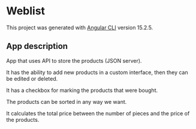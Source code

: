 # Weblist

This project was generated with [Angular CLI](https://github.com/angular/angular-cli) version 15.2.5.

## App description
App that uses API to store the products (JSON server).

It has the ability to add new products in a custom interface, then they can be edited or deleted.

It has a checkbox for marking the products that were bought.

The products can be sorted in any way we want.

It calculates the total price between the number of pieces and the price of the products.

